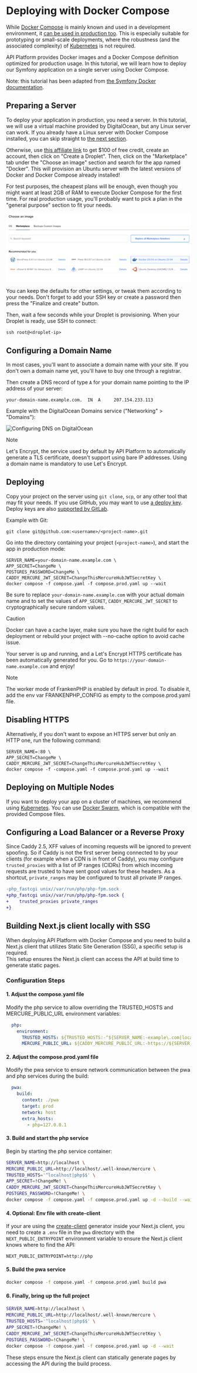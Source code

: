 # Deploying with Docker Compose

While [Docker Compose](https://docs.docker.com/compose/) is mainly known and used in a development environment, it [can be used in production too](https://docs.docker.com/compose/production/). This is especially suitable for prototyping
or small-scale deployments, where the robustness (and the associated complexity) of [Kubernetes](kubernetes.md) is not
required.

API Platform provides Docker images and a Docker Compose definition optimized for production usage.
In this tutorial, we will learn how to deploy our Symfony application on a single server using Docker Compose.

Note: this tutorial has been adapted from [the Symfony Docker documentation](https://github.com/dunglas/symfony-docker/blob/main/docs/production.md).

## Preparing a Server

To deploy your application in production, you need a server.
In this tutorial, we will use a virtual machine provided by DigitalOcean, but any Linux server can work.
If you already have a Linux server with Docker Compose installed, you can skip straight to [the next section](#configuring-a-domain-name).

Otherwise, use [this affiliate link](https://m.do.co/c/5d8aabe3ab80) to get $100 of free credit, create an account, then click on "Create a Droplet".
Then, click on the "Marketplace" tab under the "Choose an image" section and search for the app named "Docker".
This will provision an Ubuntu server with the latest versions of Docker and Docker Compose already installed!

For test purposes, the cheapest plans will be enough, even though you might want at least 2GB of RAM to execute Docker Compose for the first time. For real production usage, you'll probably want to pick a plan in the "general purpose" section to fit your needs.

![Deploying an API Platform project on DigitalOcean with Docker Compose](images/digitalocean-droplet.png)

You can keep the defaults for other settings, or tweak them according to your needs.
Don't forget to add your SSH key or create a password then press the "Finalize and create" button.

Then, wait a few seconds while your Droplet is provisioning.
When your Droplet is ready, use SSH to connect:

```console
ssh root@<droplet-ip>
```

## Configuring a Domain Name

In most cases, you'll want to associate a domain name with your site.
If you don't own a domain name yet, you'll have to buy one through a registrar.

Then create a DNS record of type `A` for your domain name pointing to the IP address of your server:

```dns
your-domain-name.example.com.  IN  A     207.154.233.113
```

Example with the DigitalOcean Domains service ("Networking" > "Domains"):

![Configuring DNS on DigitalOcean](digitalocean-dns.png)

> [!NOTE]
> Let's Encrypt, the service used by default by API Platform to automatically generate a TLS certificate, doesn't support using bare IP addresses.
> Using a domain name is mandatory to use Let's Encrypt.

## Deploying

Copy your project on the server using `git clone`, `scp`, or any other tool that may fit your needs.
If you use GitHub, you may want to use [a deploy key](https://docs.github.com/en/developers/overview/managing-deploy-keys#deploy-keys).
Deploy keys are also [supported by GitLab](https://docs.gitlab.com/ee/user/project/deploy_keys/).

Example with Git:

```console
git clone git@github.com:<username>/<project-name>.git
```

Go into the directory containing your project (`<project-name>`), and start the app in production mode:

```console
SERVER_NAME=your-domain-name.example.com \
APP_SECRET=ChangeMe \
POSTGRES_PASSWORD=ChangeMe \
CADDY_MERCURE_JWT_SECRET=ChangeThisMercureHubJWTSecretKey \
docker compose -f compose.yaml -f compose.prod.yaml up --wait
```

Be sure to replace `your-domain-name.example.com` with your actual domain name and to set the values of `APP_SECRET`, `CADDY_MERCURE_JWT_SECRET` to cryptographically secure random values.

> [!CAUTION]
> Docker can have a cache layer, make sure you have the right build for each deployment or rebuild your project with --no-cache option to avoid cache issue.

Your server is up and running, and a Let's Encrypt HTTPS certificate has been automatically generated for you.
Go to `https://your-domain-name.example.com` and enjoy!

> [!NOTE]
> The worker mode of FrankenPHP is enabled by default in prod. To disable it, add the env var FRANKENPHP_CONFIG as empty to the compose.prod.yaml file.

## Disabling HTTPS

Alternatively, if you don't want to expose an HTTPS server but only an HTTP one, run the following command:

```console
SERVER_NAME=:80 \
APP_SECRET=ChangeMe \
CADDY_MERCURE_JWT_SECRET=ChangeThisMercureHubJWTSecretKey \
docker compose -f -compose.yaml -f compose.prod.yaml up --wait
```

## Deploying on Multiple Nodes

If you want to deploy your app on a cluster of machines, we recommend using [Kubernetes](kubernetes.md).
You can use [Docker Swarm](https://docs.docker.com/engine/swarm/stack-deploy/),
which is compatible with the provided Compose files.

## Configuring a Load Balancer or a Reverse Proxy

Since Caddy 2.5, XFF values of incoming requests will be ignored to prevent spoofing.
So if Caddy is not the first server being connected to by your clients (for example when a CDN is in front of Caddy), you may configure `trusted_proxies` with a list of IP ranges (CIDRs) from which incoming requests are trusted to have sent good values for these headers.
As a shortcut, `private_ranges` may be configured to trust all private IP ranges.

```diff
-php_fastcgi unix//var/run/php/php-fpm.sock
+php_fastcgi unix//var/run/php/php-fpm.sock {
+    trusted_proxies private_ranges
+}
```

## Building Next.js client locally with SSG

When deploying API Platform with Docker Compose and you need to build a Next.js client that utilizes Static Site Generation (SSG), a specific setup is required.  
This setup ensures the Next.js client can access the API at build time to generate static pages.

### Configuration Steps

#### 1. Adjust the compose.yaml file

Modify the php service to allow overriding the TRUSTED_HOSTS and MERCURE_PUBLIC_URL environment variables:

```yaml
  php:
    environment:
      TRUSTED_HOSTS: ${TRUSTED_HOSTS:-^${SERVER_NAME:-example\.com|localhost}|php$$}
      MERCURE_PUBLIC_URL: ${CADDY_MERCURE_PUBLIC_URL:-https://${SERVER_NAME:-localhost}/.well-known/mercure}
```

#### 2. Adjust the compose.prod.yaml file

Modify the pwa service to ensure network communication between the pwa and php services during the build:

```yaml
  pwa:
    build:
      context: ./pwa
      target: prod
      network: host
      extra_hosts:
        - php=127.0.0.1
```

#### 3. Build and start the php service

Begin by starting the php service container:

```bash
SERVER_NAME=http://localhost \
MERCURE_PUBLIC_URL=http://localhost/.well-known/mercure \
TRUSTED_HOSTS='^localhost|php$$' \
APP_SECRET=!ChangeMe! \
CADDY_MERCURE_JWT_SECRET=ChangeThisMercureHubJWTSecretKey \
POSTGRES_PASSWORD=!ChangeMe! \
docker compose -f compose.yaml -f compose.prod.yaml up -d --build --wait php
```

#### 4. Optional: Env file with create-client

If your are using the [create-client](../create-client/nextjs.md) generator inside your Next.js client, you need to create a `.env` file in the `pwa` directory with the `NEXT_PUBLIC_ENTRYPOINT` environment variable to ensure the Next.js client knows where to find the API:

```dotenv
NEXT_PUBLIC_ENTRYPOINT=http://php
```

#### 5. Build the pwa service

```bash
docker compose -f compose.yaml -f compose.prod.yaml build pwa
```

#### 6. Finally, bring up the full project

```bash
SERVER_NAME=http://localhost \
MERCURE_PUBLIC_URL=http://localhost/.well-known/mercure \
TRUSTED_HOSTS='^localhost|php$$' \
APP_SECRET=!ChangeMe! \
CADDY_MERCURE_JWT_SECRET=ChangeThisMercureHubJWTSecretKey \
POSTGRES_PASSWORD=!ChangeMe! \
docker compose -f compose.yaml -f compose.prod.yaml up -d --wait
```

These steps ensure the Next.js client can statically generate pages by accessing the API during the build process.
